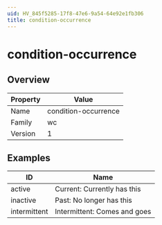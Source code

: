 ```yaml
---
uid: HV_845f5285-17f8-47e6-9a54-64e92e1fb306
title: condition-occurrence
---
```


# condition-occurrence

## Overview

Property|Value
---|--- 
Name|condition-occurrence 
Family|wc 
Version|1

## Examples

ID|Name
---|--- 
active|Current: Currently has this 
inactive|Past: No longer has this 
intermittent|Intermittent: Comes and goes